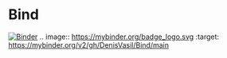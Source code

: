 # Bind
[![Binder](https://mybinder.org/badge_logo.svg)](https://mybinder.org/v2/gh/DenisVasil/Bind/main)
.. image:: https://mybinder.org/badge_logo.svg
 :target: https://mybinder.org/v2/gh/DenisVasil/Bind/main
